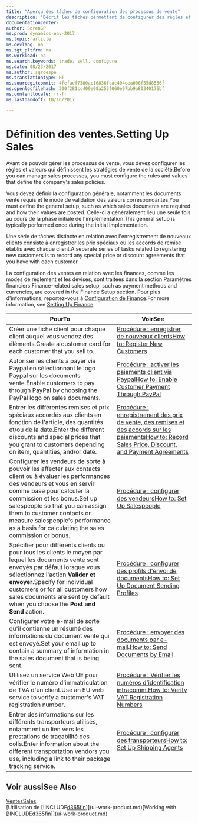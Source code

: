 ```yaml
---
title: "Aperçu des tâches de configuration des processus de vente"
description: "Décrit les tâches permettant de configurer des règles et des valeurs pour définir vos stratégies et vos processus de vente."
documentationcenter: 
author: SorenGP
ms.prod: dynamics-nav-2017
ms.topic: article
ms.devlang: na
ms.tgt_pltfrm: na
ms.workload: na
ms.search.keywords: trade, sell, configure
ms.date: 08/23/2017
ms.author: sgroespe
ms.translationtype: HT
ms.sourcegitcommit: 4fefaef7380ac10836fcac404eea006f55d8556f
ms.openlocfilehash: 300f281cc409e08a253f060e97bb9a80340176bf
ms.contentlocale: fr-fr
ms.lasthandoff: 10/16/2017

---
```

# <a name="setting-up-sales"></a><span data-ttu-id="f5ae7-103">Définition des ventes.</span><span class="sxs-lookup"><span data-stu-id="f5ae7-103">Setting Up Sales</span></span>
<span data-ttu-id="f5ae7-104">Avant de pouvoir gérer les processus de vente, vous devez configurer les règles et valeurs qui définissent les stratégies de vente de la société.</span><span class="sxs-lookup"><span data-stu-id="f5ae7-104">Before you can manage sales processes, you must configure the rules and values that define the company's sales policies.</span></span>

<span data-ttu-id="f5ae7-105">Vous devez définir la configuration générale, notamment les documents vente requis et le mode de validation des valeurs correspondantes.</span><span class="sxs-lookup"><span data-stu-id="f5ae7-105">You must define the general setup, such as which sales documents are required and how their values are posted.</span></span> <span data-ttu-id="f5ae7-106">Celle-ci a généralement lieu une seule fois au cours de la phase initiale de l'implémentation.</span><span class="sxs-lookup"><span data-stu-id="f5ae7-106">This general setup is typically performed once during the initial implementation.</span></span>

<span data-ttu-id="f5ae7-107">Une série de tâches distincte en relation avec l'enregistrement de nouveaux clients consiste à enregistrer les prix spéciaux ou les accords de remise établis avec chaque client.</span><span class="sxs-lookup"><span data-stu-id="f5ae7-107">A separate series of tasks related to registering new customers is to record any special price or discount agreements that you have with each customer.</span></span>

<span data-ttu-id="f5ae7-108">La configuration des ventes en relation avec les finances, comme les modes de règlement et les devises, sont traitées dans la section Paramètres financiers.</span><span class="sxs-lookup"><span data-stu-id="f5ae7-108">Finance-related sales setup, such as payment methods and currencies, are covered in the Finance Setup section.</span></span> <span data-ttu-id="f5ae7-109">Pour plus d'informations, reportez-vous à [Configuration de Finance](finance-setup-finance.md).</span><span class="sxs-lookup"><span data-stu-id="f5ae7-109">For more information, see [Setting Up Finance](finance-setup-finance.md).</span></span>

| <span data-ttu-id="f5ae7-110">Pour</span><span class="sxs-lookup"><span data-stu-id="f5ae7-110">To</span></span> | <span data-ttu-id="f5ae7-111">Voir</span><span class="sxs-lookup"><span data-stu-id="f5ae7-111">See</span></span> |
| --- | --- |
| <span data-ttu-id="f5ae7-112">Créer une fiche client pour chaque client auquel vous vendez des éléments.</span><span class="sxs-lookup"><span data-stu-id="f5ae7-112">Create a customer card for each customer that you sell to.</span></span> |[<span data-ttu-id="f5ae7-113">Procédure : enregistrer de nouveaux clients</span><span class="sxs-lookup"><span data-stu-id="f5ae7-113">How to: Register New Customers</span></span>](sales-how-register-new-customers.md) |
| <span data-ttu-id="f5ae7-114">Autoriser les clients à payer via Paypal en sélectionnant le logo Paypal sur les documents vente.</span><span class="sxs-lookup"><span data-stu-id="f5ae7-114">Enable customers to pay through PayPal by choosing the PayPal logo on sales documents.</span></span> |[<span data-ttu-id="f5ae7-115">Procédure : activer les paiements client via Paypal</span><span class="sxs-lookup"><span data-stu-id="f5ae7-115">How to: Enable Customer Payment Through PayPal</span></span>](sales-how-enable-payment-service-extensions.md) |
| <span data-ttu-id="f5ae7-116">Entrer les différentes remises et prix spéciaux accordés aux clients en fonction de l'article, des quantités et/ou de la date.</span><span class="sxs-lookup"><span data-stu-id="f5ae7-116">Enter the different discounts and special prices that you grant to customers depending on item, quantities, and/or date.</span></span> |[<span data-ttu-id="f5ae7-117">Procédure : enregistrement des prix de vente, des remises et des accords sur les paiements</span><span class="sxs-lookup"><span data-stu-id="f5ae7-117">How to: Record Sales Price, Discount, and Payment Agreements</span></span>](sales-how-record-sales-price-discount-payment-agreements.md) |
| <span data-ttu-id="f5ae7-118">Configurer les vendeurs de sorte à pouvoir les affecter aux contacts client ou à évaluer les performances des vendeurs et vous en servir comme base pour calculer la commission et les bonus.</span><span class="sxs-lookup"><span data-stu-id="f5ae7-118">Set up salespeople so that you can assign them to customer contacts or measure salespeople's performance as a basis for calculating the sales commission or bonus.</span></span> |[<span data-ttu-id="f5ae7-119">Procédure : configurer des vendeurs</span><span class="sxs-lookup"><span data-stu-id="f5ae7-119">How to: Set Up Salespeople</span></span>](sales-how-setup-salespeople.md) |
| <span data-ttu-id="f5ae7-120">Spécifier pour différents clients ou pour tous les clients le moyen par lequel les documents vente sont envoyés par défaut lorsque vous sélectionnez l'action **Valider et envoyer**.</span><span class="sxs-lookup"><span data-stu-id="f5ae7-120">Specify for individual customers or for all customers how sales documents are sent by default when you choose the **Post and Send** action.</span></span> |[<span data-ttu-id="f5ae7-121">Procédure : configurer des profils d'envoi de documents</span><span class="sxs-lookup"><span data-stu-id="f5ae7-121">How to: Set Up Document Sending Profiles</span></span>](sales-how-setup-document-send-profiles.md) |
| <span data-ttu-id="f5ae7-122">Configurer votre e-mail de sorte qu'il contienne un résumé des informations du document vente qui est envoyé.</span><span class="sxs-lookup"><span data-stu-id="f5ae7-122">Set your email up to contain a summary of information in the sales document that is being sent.</span></span> |<span data-ttu-id="f5ae7-123">[Procédure : envoyer des documents par e-mail](ui-how-send-documents-email.md).</span><span class="sxs-lookup"><span data-stu-id="f5ae7-123">[How to: Send Documents by Email](ui-how-send-documents-email.md).</span></span> |
|<span data-ttu-id="f5ae7-124">Utilisez un service Web UE pour vérifier le numéro d'immatriculation de TVA d'un client.</span><span class="sxs-lookup"><span data-stu-id="f5ae7-124">Use an EU web service to verify a customer's VAT registration number.</span></span>|[<span data-ttu-id="f5ae7-125">Procédure : Vérifier les numéros d'identification intracomm.</span><span class="sxs-lookup"><span data-stu-id="f5ae7-125">How to: Verify VAT Registration Numbers</span></span>](sales-how-to-verify-vat-registration-numbers.md)|
|<span data-ttu-id="f5ae7-126">Entrer des informations sur les différents transporteurs utilisés, notamment un lien vers les prestations de traçabilité des colis.</span><span class="sxs-lookup"><span data-stu-id="f5ae7-126">Enter information about the different transportation vendors you use, including a link to their package tracking service.</span></span>|[<span data-ttu-id="f5ae7-127">Procédure : configurer des transporteurs</span><span class="sxs-lookup"><span data-stu-id="f5ae7-127">How to: Set Up Shipping Agents</span></span>](sales-how-to-set-up-shipping-agents.md)|

## <a name="see-also"></a><span data-ttu-id="f5ae7-128">Voir aussi</span><span class="sxs-lookup"><span data-stu-id="f5ae7-128">See Also</span></span>
[<span data-ttu-id="f5ae7-129">Ventes</span><span class="sxs-lookup"><span data-stu-id="f5ae7-129">Sales</span></span>](sales-manage-sales.md)  
<span data-ttu-id="f5ae7-130">[Utilisation de [!INCLUDE[d365fin](includes/d365fin_md.md)]](ui-work-product.md)</span><span class="sxs-lookup"><span data-stu-id="f5ae7-130">[Working with [!INCLUDE[d365fin](includes/d365fin_md.md)]](ui-work-product.md)</span></span>

